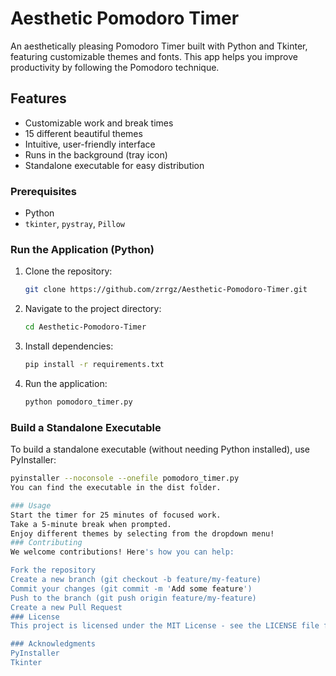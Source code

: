 # Aesthetic Pomodoro Timer

An aesthetically pleasing Pomodoro Timer built with Python and Tkinter, featuring customizable themes and fonts. This app helps you improve productivity by following the Pomodoro technique.

## Features

- Customizable work and break times
- 15 different beautiful themes
- Intuitive, user-friendly interface
- Runs in the background (tray icon)
- Standalone executable for easy distribution

### Prerequisites

- Python
- `tkinter`, `pystray`, `Pillow`

### Run the Application (Python)

1. Clone the repository:
   ```bash
   git clone https://github.com/zrrgz/Aesthetic-Pomodoro-Timer.git
2. Navigate to the project directory:
   ```bash
   cd Aesthetic-Pomodoro-Timer
3. Install dependencies:
   ```bash
   pip install -r requirements.txt
4. Run the application:
   ```bash
   python pomodoro_timer.py

### Build a Standalone Executable
To build a standalone executable (without needing Python installed), use PyInstaller:
```bash
pyinstaller --noconsole --onefile pomodoro_timer.py
You can find the executable in the dist folder.

### Usage
Start the timer for 25 minutes of focused work.
Take a 5-minute break when prompted.
Enjoy different themes by selecting from the dropdown menu!
### Contributing
We welcome contributions! Here's how you can help:

Fork the repository
Create a new branch (git checkout -b feature/my-feature)
Commit your changes (git commit -m 'Add some feature')
Push to the branch (git push origin feature/my-feature)
Create a new Pull Request
### License
This project is licensed under the MIT License - see the LICENSE file for details.

### Acknowledgments
PyInstaller
Tkinter

